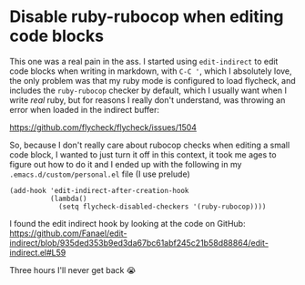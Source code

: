 # Disable ruby-rubocop when editing code blocks

This one was a real pain in the ass. I started using `edit-indirect` to edit
code blocks when writing in markdown, with `C-C '`, which I absolutely love,
the only problem was that my ruby mode is configured to load flycheck, and
includes the `ruby-rubocop` checker by default, which I usually want when I
write _real_ ruby, but for reasons I really don't understand, was throwing an
error when loaded in the indirect buffer:

https://github.com/flycheck/flycheck/issues/1504

So, because I don't really care about rubocop checks when editing a small code
block, I wanted to just turn it off in this context, it took me ages to figure
out how to do it and I ended up with the following in my
`.emacs.d/custom/personal.el` file (I use prelude)

```elisp
(add-hook 'edit-indirect-after-creation-hook
          (lambda()
            (setq flycheck-disabled-checkers '(ruby-rubocop))))
```

I found the edit indirect hook by looking at the code on GitHub:
https://github.com/Fanael/edit-indirect/blob/935ded353b9ed3da67bc61abf245c21b58d88864/edit-indirect.el#L59

Three hours I'll never get back 😭
